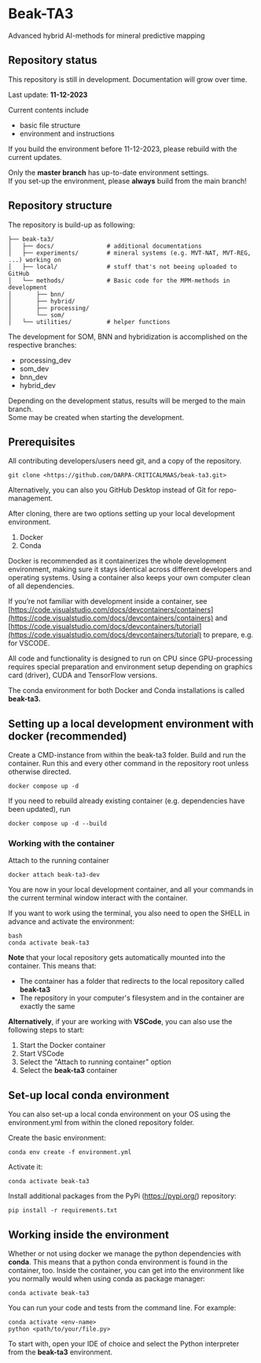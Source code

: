 # Beak-TA3
Advanced hybrid AI-methods for mineral predictive mapping

## Repository status

This repository is still in development. Documentation will grow over time.

Last update: **11-12-2023**

Current contents include

- basic file structure
- environment and instructions

If you build the environment before 11-12-2023, please rebuild with the current updates. 

Only the **master branch** has up-to-date environment settings. <br>
If you set-up the environment, please **always** build from the main branch!

## Repository structure

The repository is build-up as following:

```
├── beak-ta3/
│   ├── docs/               # additional documentations
│   ├── experiments/        # mineral systems (e.g. MVT-NAT, MVT-REG, ...) working on
│   ├── local/              # stuff that's not beeing uploaded to GitHub
│   └── methods/            # Basic code for the MPM-methods in development
│       ├── bnn/
│       ├── hybrid/
│       ├── processing/
│       └── som/
│   └── utilities/          # helper functions   
```

The development for SOM, BNN and hybridization is accomplished on the respective branches:
- processing_dev
- som_dev
- bnn_dev
- hybrid_dev

Depending on the development status, results will be merged to the main branch. <br>
Some may be created when starting the development.

## Prerequisites

All contributing developers/users need git, and a copy of the repository.

```
git clone <https://github.com/DARPA-CRITICALMAAS/beak-ta3.git>
```

Alternatively, you can also you GitHub Desktop instead of Git for repo-management.

After cloning, there are two options setting up your local development environment.

1. Docker
2. Conda

Docker is recommended as it containerizes the whole development environment, making sure it stays identical across different developers and operating systems. Using a container also keeps your own computer clean of all dependencies.

If you’re not familiar with development inside a container, see [https://code.visualstudio.com/docs/devcontainers/containers](https://code.visualstudio.com/docs/devcontainers/containers) and [https://code.visualstudio.com/docs/devcontainers/tutorial](https://code.visualstudio.com/docs/devcontainers/tutorial) to prepare, e.g. for VSCODE.

All code and functionality is designed to run on CPU since GPU-processing requires special preparation and environment setup depending on graphics card (driver), CUDA and TensorFlow versions.

The conda environment for both Docker and Conda installations is called **beak-ta3.** 

## Setting up a local development environment with docker (recommended)

Create a CMD-instance from within the beak-ta3 folder. Build and run the container. Run this and every other command in the repository root unless otherwise directed.

```
docker compose up -d
```

If you need to rebuild already existing container (e.g. dependencies have been updated), run

```
docker compose up -d --build
```

### Working with the container

Attach to the running container

```
docker attach beak-ta3-dev
```

You are now in your local development container, and all your commands in the current terminal window interact with the container.

If you want to work using the terminal, you also need to open the SHELL in advance and activate the environment:

```
bash
conda activate beak-ta3
```

**Note** that your local repository gets automatically mounted into the container. This means that:

- The container has a folder that redirects to the local repository called **beak-ta3**
- The repository in your computer's filesystem and in the container are exactly the same

**Alternatively**, if your are working with **VSCode**, you can also use the following steps to start:
1. Start the Docker container
2. Start VSCode
3. Select the "Attach to running container" option
4. Select the **beak-ta3** container

## Set-up local conda environment

You can also set-up a local conda environment on your OS using the environment.yml from within the cloned repository folder.

Create the basic environment:
```
conda env create -f environment.yml
```

Activate it:
```
conda activate beak-ta3
```

Install additional packages from the PyPi (https://pypi.org/) repository:
```
pip install -r requirements.txt
```

## Working inside the environment

Whether or not using docker we manage the python dependencies with **conda**. This means that a python conda environment is found in the container, too. Inside the container, you can get into the environment like you normally would when using conda as package manager:

```
conda activate beak-ta3
```

You can run your code and tests from the command line. For example:

```
conda activate <env-name>
python <path/to/your/file.py>
```

To start with, open your IDE of choice and select the Python interpreter from the **beak-ta3** environment.
